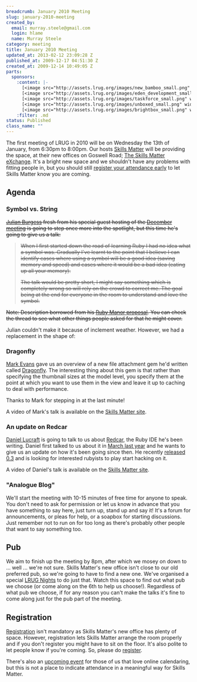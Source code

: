```yaml
--- 
breadcrumb: January 2010 Meeting
slug: january-2010-meeting
created_by: 
  email: murray.steele@gmail.com
  login: hlame
  name: Murray Steele
category: meeting
title: January 2010 Meeting
updated_at: 2013-02-12 23:09:28 Z
published_at: 2009-12-17 04:51:30 Z
created_at: 2009-12-14 10:49:05 Z
parts: 
  sponsors: 
    :content: |-
      [<image src="http://assets.lrug.org/images/new_bamboo_small.png" width="120" height="24" alt="New Bamboo" title="New Bamboo Logo"/>](http://newbamboo.co.uk/)
      [<image src="http://assets.lrug.org/images/eden_development_small.png" width="120" height="45" alt="Eden Development" title="Eden Development Logo"/>](http://www.edendevelopment.co.uk/)
      [<image src="http://assets.lrug.org/images/taskforce_small.png" width="120" height="20" alt="Taskforce" title="Taskforce Logo"/>](http://www.taskforce.co.uk/about/)
      [<image src="http://assets.lrug.org/images/unboxed_small.png" width="120" height="58" alt="Unboxed Consulting" title="Unboxed Consulting Logo"/>](http://www.unboxedconsulting.com/)
      [<image src="http://assets.lrug.org/images/brightbox_small.png" width="120" height="99" alt="Brightbox" title="Brightbox Logo"/>](http://www.brightbox.co.uk/)
    :filter: .md
status: Published
class_name: ""
---
```


The first meeting of LRUG in 2010 will be on Wednesday the 13th of January, from 6:30pm to 8:00pm.  Our hosts [Skills Matter](http://skillsmatter.com/) will be providing the space, at their new offices on Goswell Road; [The Skills Matter eXchange](http://skillsmatter.com/location-details/design-architecture/484/96).  It's a bright new space and we shouldn't have any problems with fitting people in, but you should still <a href="#jan10registration">register your attendance early</a> to let Skills Matter know you are coming.

Agenda
------

### Symbol vs. String

<strike>[Julian Burgess](http://twitter.com/aubergene) fresh from his special guest hosting of the [December meeting](/meetings/2009/11/22/december-2009-meeting/) is going to step once more into the spotlight, but this time he's going to give us a talk:

> When I first started down the road of learning Ruby I had no idea what
> a symbol was. Gradually I've learnt to the point that I believe I can
> identify cases where using a symbol will be a good idea (saving memory
> and speed) and cases where it would be a bad idea (eating up all your
> memory).
> 
> The talk would be pretty short, I might say something which is
> completely wrong so will rely on the crowd to correct me. The goal
> being at the end for everyone in the room to understand and love the symbol.

Note: Description borrowed from his [Ruby Manor proposal](http://groups.google.com/group/ruby-manor/browse_frm/thread/3e3de3745d2ad66e).  You can check the thread to see what other things people asked for that he might cover.</strike>

Julian couldn't make it because of inclement weather.  However, we had a replacement in the shape of:

### Dragonfly

[Mark Evans](http://github.com/markevans) gave us an overview of a new file attachment gem he'd written called [Dragonfly](http://github.com/markevans/dragonfly).  The interesting thing about this gem is that rather than specifying the thumbnail sizes at the model level, you specify them at the point at which you want to use them in the view and leave it up to caching to deal with performance.

Thanks to Mark for stepping in at the last minute!

A video of Mark's talk is available on the [Skills Matter site](http://skillsmatter.com/podcast/ajax-ria/dragonfly).

### An update on Redcar

[Daniel Lucraft](http://danlucraft.com/) is going to talk to us about [Redcar](http://redcareditor.com/), the Ruby IDE he's been writing.  Daniel first talked to us about it in [March last year](http://lrug.org/meetings/2009/02/17/march-2009-meeting) and he wants to give us an update on how it's been going since then.  He recently [released 0.3](http://redcareditor.com/2009/12/christmas-gem-redcar-030dev/) and is looking for interested rubyists to play start hacking on it.

A video of Daniel's talk is available on the [Skills Matter site](http://skillsmatter.com/podcast/ajax-ria/redcar).

### "Analogue Blog"

We'll start the meeting with 10-15 minutes of free time for anyone to speak.  You don't need to ask for permission or let us know in advance that you have something to say here, just turn up, stand up and say it!  It's a forum for announcements, or pleas for help, or a soapbox for starting discussions.  Just remember not to run on for too long as there's probably other people that want to say something too.

Pub
---

We aim to finish up the meeting by 8pm, after which we mosey on down to ... well ... we're not sure.   Skills Matter's new office isn't close to our old preferred pub, so we're going to have to find a new one.  We've organised a special [LRUG Nights](/nights) to do just that.  Watch this space to find out what pub we choose (or come along on the 6th to help us choose!).  Regardless of what pub we choose, if for any reason you can't make the talks it's fine to come along just for the pub part of the meeting.

<a name="jan10registration"></a>
Registration
------------

[Registration](http://skillsmatter.com/event/ajax-ria/lrug-jan-2010) isn't mandatory as Skills Matter's new office has plenty of space.  However, registration lets Skills Matter arrange the room properly and if you don't register you might have to sit on the floor.  It's also polite to let people know if you're coming.  So, please do [register](http://skillsmatter.com/event/ajax-ria/lrug-jan-2010).

There's also an [upcoming event](http://upcoming.yahoo.com/event/4880412/) for those of us that love online calendaring, but this is not a place to indicate attendance in a meaningful way for Skills Matter.
